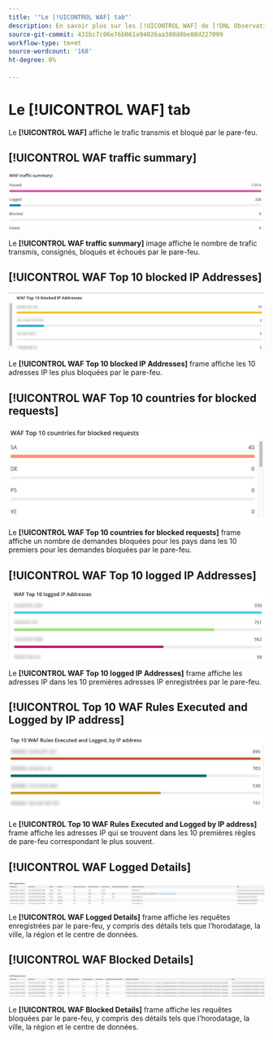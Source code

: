 ```yaml
---
title: '"Le [!UICONTROL WAF] tab"'
description: En savoir plus sur les [!UICONTROL WAF] de [!DNL Observation for Adobe Commerce].
source-git-commit: 431bc7c06e76b061a94026aa380d8be88d227099
workflow-type: tm+mt
source-wordcount: '168'
ht-degree: 0%

---
```


# Le [!UICONTROL WAF] tab

Le **[!UICONTROL WAF]** affiche le trafic transmis et bloqué par le pare-feu.

## [!UICONTROL WAF traffic summary]

![Synthèse du trafic WAF](../../assets/tools/observation-for-adobe-commerce/waf-1.png)

Le **[!UICONTROL WAF traffic summary]** image affiche le nombre de trafic transmis, consignés, bloqués et échoués par le pare-feu.

## [!UICONTROL WAF Top 10 blocked IP Addresses]

![10 premières adresses IP bloquées par WAF](../../assets/tools/observation-for-adobe-commerce/waf-2.png)

Le **[!UICONTROL WAF Top 10 blocked IP Addresses]** frame affiche les 10 adresses IP les plus bloquées par le pare-feu.

## [!UICONTROL WAF Top 10 countries for blocked requests]

![Les 10 premiers pays du WAF pour les demandes bloquées](../../assets/tools/observation-for-adobe-commerce/waf-3.jpg)

Le **[!UICONTROL WAF Top 10 countries for blocked requests]** frame affiche un nombre de demandes bloquées pour les pays dans les 10 premiers pour les demandes bloquées par le pare-feu.

## [!UICONTROL WAF Top 10 logged IP Addresses]

![10 premières adresses IP enregistrées WAF](../../assets/tools/observation-for-adobe-commerce/waf-4.jpg)

Le **[!UICONTROL WAF Top 10 logged IP Addresses]** frame affiche les adresses IP dans les 10 premières adresses IP enregistrées par le pare-feu.

## [!UICONTROL Top 10 WAF Rules Executed and Logged by IP address]

![Les 10 premières règles WAF exécutées et consignées par adresse IP](../../assets/tools/observation-for-adobe-commerce/waf-5.jpg)

Le **[!UICONTROL Top 10 WAF Rules Executed and Logged by IP address]** frame affiche les adresses IP qui se trouvent dans les 10 premières règles de pare-feu correspondant le plus souvent.

## [!UICONTROL WAF Logged Details]

![Détails consignés WAF](../../assets/tools/observation-for-adobe-commerce/waf-6.jpg)

Le **[!UICONTROL WAF Logged Details]** frame affiche les requêtes enregistrées par le pare-feu, y compris des détails tels que l’horodatage, la ville, la région et le centre de données.

## [!UICONTROL WAF Blocked Details]

![Informations bloquées par le WAF](../../assets/tools/observation-for-adobe-commerce/waf-7.jpg)

Le **[!UICONTROL WAF Blocked Details]** frame affiche les requêtes bloquées par le pare-feu, y compris des détails tels que l’horodatage, la ville, la région et le centre de données.
